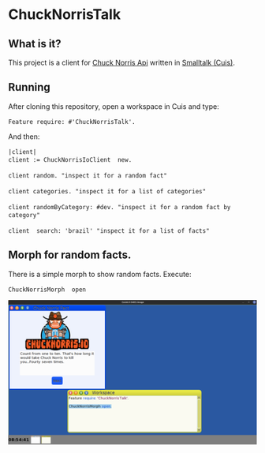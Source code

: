 # ChuckNorrisTalk

## What is it?

This project is a client for [Chuck Norris Api](https://api.chucknorris.io/) written in [Smalltalk (Cuis)](https://github.com/Cuis-Smalltalk/Cuis-Smalltalk-Dev).

## Running
After cloning this repository, open a workspace in Cuis and type:

```Smalltalk 
Feature require: #'ChuckNorrisTalk'. 
```

And then:

```Smalltalk
|client|
client := ChuckNorrisIoClient  new.

client random. "inspect it for a random fact"

client categories. "inspect it for a list of categories"

client randomByCategory: #dev. "inspect it for a random fact by category"

client  search: 'brazil' "inspect it for a list of facts"
```

## Morph for random facts.
There is a simple morph to show random facts. Execute:

```Smalltalk
ChuckNorrisMorph  open 
```

![alt text](https://github.com/thiagoslino/ChuckNorrisTalk/blob/master/screen.png "Chip-8 for Cuis")
